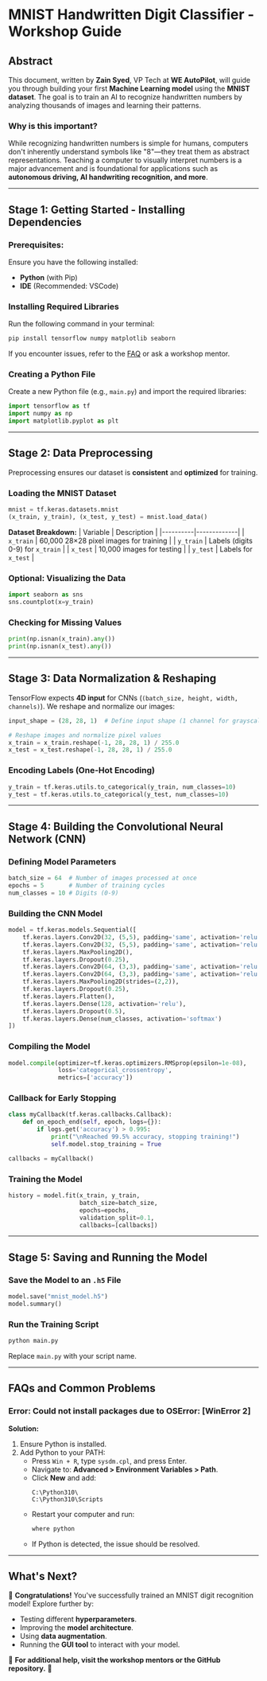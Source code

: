 # **MNIST Handwritten Digit Classifier - Workshop Guide**

## **Abstract**
This document, written by **Zain Syed**, VP Tech at **WE AutoPilot**, will guide you through building your first **Machine Learning model** using the **MNIST dataset**. The goal is to train an AI to recognize handwritten numbers by analyzing thousands of images and learning their patterns.

### **Why is this important?**
While recognizing handwritten numbers is simple for humans, computers don't inherently understand symbols like "8"—they treat them as abstract representations. Teaching a computer to visually interpret numbers is a major advancement and is foundational for applications such as **autonomous driving, AI handwriting recognition, and more**.

---

## **Stage 1: Getting Started - Installing Dependencies**

### **Prerequisites:**
Ensure you have the following installed:
- **Python** (with Pip)
- **IDE** (Recommended: VSCode)

### **Installing Required Libraries**
Run the following command in your terminal:
```sh
pip install tensorflow numpy matplotlib seaborn
```
If you encounter issues, refer to the [FAQ](#faqs-and-common-problems) or ask a workshop mentor.

### **Creating a Python File**
Create a new Python file (e.g., `main.py`) and import the required libraries:
```python
import tensorflow as tf
import numpy as np
import matplotlib.pyplot as plt
```

---

## **Stage 2: Data Preprocessing**
Preprocessing ensures our dataset is **consistent** and **optimized** for training.

### **Loading the MNIST Dataset**
```python
mnist = tf.keras.datasets.mnist
(x_train, y_train), (x_test, y_test) = mnist.load_data()
```
**Dataset Breakdown:**
| Variable | Description |
|----------|-------------|
| `x_train` | 60,000 28×28 pixel images for training |
| `y_train` | Labels (digits 0-9) for `x_train` |
| `x_test` | 10,000 images for testing |
| `y_test` | Labels for `x_test` |

### **Optional: Visualizing the Data**
```python
import seaborn as sns
sns.countplot(x=y_train)
```

### **Checking for Missing Values**
```python
print(np.isnan(x_train).any())
print(np.isnan(x_test).any())
```

---

## **Stage 3: Data Normalization & Reshaping**
TensorFlow expects **4D input** for CNNs (`(batch_size, height, width, channels)`). We reshape and normalize our images:

```python
input_shape = (28, 28, 1)  # Define input shape (1 channel for grayscale)

# Reshape images and normalize pixel values
x_train = x_train.reshape(-1, 28, 28, 1) / 255.0
x_test = x_test.reshape(-1, 28, 28, 1) / 255.0
```

### **Encoding Labels (One-Hot Encoding)**
```python
y_train = tf.keras.utils.to_categorical(y_train, num_classes=10)
y_test = tf.keras.utils.to_categorical(y_test, num_classes=10)
```

---

## **Stage 4: Building the Convolutional Neural Network (CNN)**

### **Defining Model Parameters**
```python
batch_size = 64  # Number of images processed at once
epochs = 5       # Number of training cycles
num_classes = 10 # Digits (0-9)
```

### **Building the CNN Model**
```python
model = tf.keras.models.Sequential([
    tf.keras.layers.Conv2D(32, (5,5), padding='same', activation='relu', input_shape=input_shape),
    tf.keras.layers.Conv2D(32, (5,5), padding='same', activation='relu'),
    tf.keras.layers.MaxPooling2D(),
    tf.keras.layers.Dropout(0.25),
    tf.keras.layers.Conv2D(64, (3,3), padding='same', activation='relu'),
    tf.keras.layers.Conv2D(64, (3,3), padding='same', activation='relu'),
    tf.keras.layers.MaxPooling2D(strides=(2,2)),
    tf.keras.layers.Dropout(0.25),
    tf.keras.layers.Flatten(),
    tf.keras.layers.Dense(128, activation='relu'),
    tf.keras.layers.Dropout(0.5),
    tf.keras.layers.Dense(num_classes, activation='softmax')
])
```

### **Compiling the Model**
```python
model.compile(optimizer=tf.keras.optimizers.RMSprop(epsilon=1e-08),
              loss='categorical_crossentropy',
              metrics=['accuracy'])
```

### **Callback for Early Stopping**
```python
class myCallback(tf.keras.callbacks.Callback):
    def on_epoch_end(self, epoch, logs={}):
        if logs.get('accuracy') > 0.995:
            print("\nReached 99.5% accuracy, stopping training!")
            self.model.stop_training = True

callbacks = myCallback()
```

### **Training the Model**
```python
history = model.fit(x_train, y_train,
                    batch_size=batch_size,
                    epochs=epochs,
                    validation_split=0.1,
                    callbacks=[callbacks])
```

---

## **Stage 5: Saving and Running the Model**
### **Save the Model to an `.h5` File**
```python
model.save("mnist_model.h5")
model.summary()
```

### **Run the Training Script**
```sh
python main.py
```
Replace `main.py` with your script name.

---

## **FAQs and Common Problems**
### **Error: Could not install packages due to OSError: [WinError 2]**
**Solution:**
1. Ensure Python is installed.
2. Add Python to your PATH:
   - Press `Win + R`, type `sysdm.cpl`, and press Enter.
   - Navigate to: **Advanced > Environment Variables > Path**.
   - Click **New** and add:
     ```
     C:\Python310\
     C:\Python310\Scripts
     ```
   - Restart your computer and run:
     ```sh
     where python
     ```
   - If Python is detected, the issue should be resolved.

---

## **What's Next?**
🎉 **Congratulations!** You've successfully trained an MNIST digit recognition model! Explore further by:
- Testing different **hyperparameters**.
- Improving the **model architecture**.
- Using **data augmentation**.
- Running the **GUI tool** to interact with your model.

📌 **For additional help, visit the workshop mentors or the GitHub repository.** 🚀

